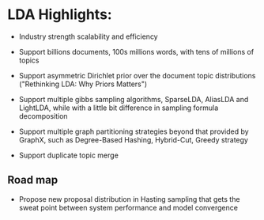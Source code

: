 # LDA Highlights:
 * Industry strength scalability and efficiency

 * Support billions documents, 100s millions words, with tens of millions of topics

 * Support asymmetric Dirichlet prior over the document topic distributions ("Rethinking LDA: Why Priors Matters")

 * Support multiple gibbs sampling algorithms, SparseLDA, AliasLDA and LightLDA, while with a little bit difference in sampling formula decomposition
 
 * Support multiple graph partitioning strategies beyond that provided by GraphX, such as Degree-Based Hashing, Hybrid-Cut, Greedy strategy

 * Support duplicate topic merge

## Road map

 * Propose new proposal distribution in Hasting sampling that gets the sweat point between system performance and model convergence 
